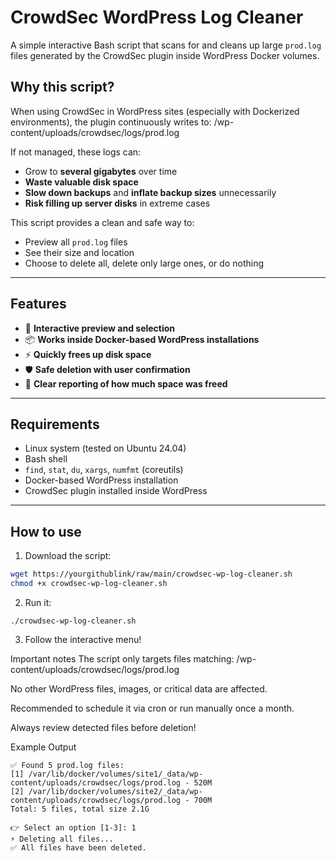 # CrowdSec WordPress Log Cleaner

A simple interactive Bash script that scans for and cleans up large `prod.log` files generated by the CrowdSec plugin inside WordPress Docker volumes.

## Why this script?

When using CrowdSec in WordPress sites (especially with Dockerized environments), the plugin continuously writes to:
/wp-content/uploads/crowdsec/logs/prod.log


If not managed, these logs can:

- Grow to **several gigabytes** over time
- **Waste valuable disk space**
- **Slow down backups** and **inflate backup sizes** unnecessarily
- **Risk filling up server disks** in extreme cases

This script provides a clean and safe way to:

- Preview all `prod.log` files
- See their size and location
- Choose to delete all, delete only large ones, or do nothing

---

## Features

- 🧹 **Interactive preview and selection**
- 📦 **Works inside Docker-based WordPress installations**
- ⚡ **Quickly frees up disk space**
- 🛡️ **Safe deletion with user confirmation**
- 📄 **Clear reporting of how much space was freed**

---

## Requirements

- Linux system (tested on Ubuntu 24.04)
- Bash shell
- `find`, `stat`, `du`, `xargs`, `numfmt` (coreutils)
- Docker-based WordPress installation
- CrowdSec plugin installed inside WordPress

---

## How to use

1. Download the script:

```bash
wget https://yourgithublink/raw/main/crowdsec-wp-log-cleaner.sh
chmod +x crowdsec-wp-log-cleaner.sh
```
2. Run it:
```
./crowdsec-wp-log-cleaner.sh
```
3. Follow the interactive menu!

Important notes
The script only targets files matching:
/wp-content/uploads/crowdsec/logs/prod.log

No other WordPress files, images, or critical data are affected.

Recommended to schedule it via cron or run manually once a month.

Always review detected files before deletion!

Example Output
```
✅ Found 5 prod.log files:
[1] /var/lib/docker/volumes/site1/_data/wp-content/uploads/crowdsec/logs/prod.log - 520M
[2] /var/lib/docker/volumes/site2/_data/wp-content/uploads/crowdsec/logs/prod.log - 700M
Total: 5 files, total size 2.1G

👉 Select an option [1-3]: 1
⚡ Deleting all files...
✅ All files have been deleted.
```
